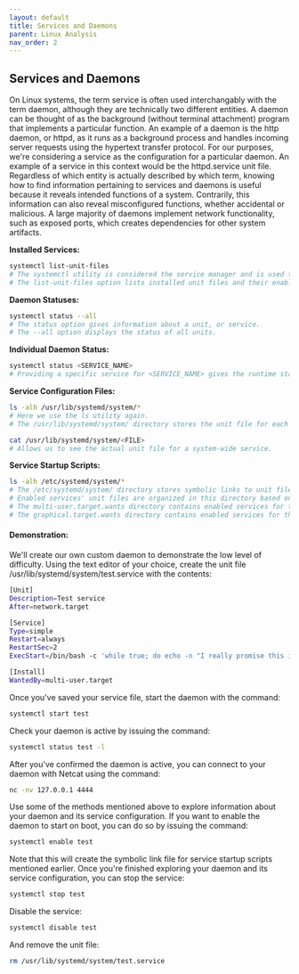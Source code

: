 ```yaml
---
layout: default
title: Services and Daemons
parent: Linux Analysis
nav_order: 2
---
```


## Services and Daemons
On Linux systems, the term service is often used interchangably with the term daemon, although they are technically two different entities.
A daemon can be thought of as the background (without terminal attachment) program that implements a particular function.
An example of a daemon is the http daemon, or httpd, as it runs as a background process and handles incoming server requests using the hypertext transfer protocol.
For our purposes, we're considering a service as the configuration for a particular daemon.
An example of a service in this context would be the httpd.service unit file.
Regardless of which entity is actually described by which term, knowing how to find information pertaining to services and daemons is useful because it reveals intended functions of a system.
Contrarily, this information can also reveal misconfigured functions, whether accidental or malicious.
A large majority of daemons implement network functionality, such as exposed ports, which creates dependencies for other system artifacts.

__Installed Services:__
```bash
systemctl list-unit-files
# The systemctl utility is considered the service manager and is used to control systemd.
# The list-unit-files option lists installed unit files and their enablement state. Services are configured as units in CentOS/RHEL.
```
__Daemon Statuses:__
```bash
systemctl status --all
# The status option gives information about a unit, or service.
# The --all option displays the status of all units.
```
__Individual Daemon Status:__
```bash
systemctl status <SERVICE_NAME>
# Providing a specific service for <SERVICE_NAME> gives the runtime status information for the unit, or service, along with most recent log data from the journal.
```
__Service Configuration Files:__
```bash
ls -alh /usr/lib/systemd/system/*
# Here we use the ls utility again.
# The /usr/lib/systemd/system/ directory stores the unit file for each service system-wide.
```
```bash
cat /usr/lib/systemd/system/<FILE>
# Allows us to see the actual unit file for a system-wide service.
```
__Service Startup Scripts:__
```bash
ls -alh /etc/systemd/system/*
# The /etc/systemd/system/ directory stores symbolic links to unit files for services that are enabled, or configured to run at startup.
# Enabled services' unit files are organized in this directory based on their target, the replacement for historical runlevels, but not all targets are used.
# The multi-user.target.wants directory contains enabled services for the multi-user target, or a non-graphical, multi-user state. Equivalent to runlevel 3.
# The graphical.target.wants directory contains enabled services for the graphical target, or a graphical, multi-user state. Equivalent to runlevel 5. Note that all multi-user.target units are ran for the graphical.target.
```
  
#### Demonstration:
We'll create our own custom daemon to demonstrate the low level of difficulty.
Using the text editor of your choice, create the unit file /usr/lib/systemd/system/test.service with the contents:
```bash
[Unit]
Description=Test service
After=network.target

[Service]
Type=simple
Restart=always
RestartSec=2
ExecStart=/bin/bash -c 'while true; do echo -n "I really promise this is not a malicious backdoor." | nc -nlvp 4444; done'

[Install]
WantedBy=multi-user.target
```
Once you've saved your service file, start the daemon with the command:
```bash
systemctl start test
```
Check your daemon is active by issuing the command:
```bash
systemctl status test -l
```
After you've confirmed the daemon is active, you can connect to your daemon with Netcat using the command:
```bash
nc -nv 127.0.0.1 4444
```
Use some of the methods mentioned above to explore information about your daemon and its service configuration.
If you want to enable the daemon to start on boot, you can do so by issuing the command:
```bash
systemctl enable test
```
Note that this will create the symbolic link file for service startup scripts mentioned earlier.
Once you're finished exploring your daemon and its service configuration, you can stop the service:
```bash
systemctl stop test
```
Disable the service:
```bash
systemctl disable test
```
And remove the unit file:
```bash
rm /usr/lib/systemd/system/test.service
```
